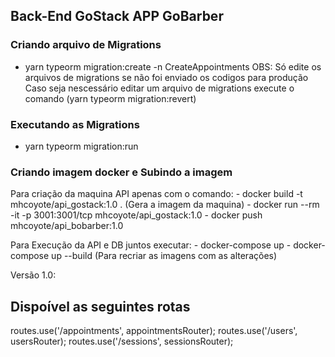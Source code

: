 ## Back-End GoStack APP GoBarber

### Criando arquivo de Migrations
- yarn typeorm migration:create -n CreateAppointments
OBS: Só edite os arquivos de migrations se não foi enviado os codigos para produção
Caso seja nescessário editar um arquivo de migrations execute o comando (yarn typeorm migration:revert)

### Executando as Migrations
- yarn typeorm migration:run


### Criando imagem docker e Subindo a imagem

Para criação da maquina API apenas com o comando:
    - docker build -t mhcoyote/api_gostack:1.0 .    (Gera a imagem da maquina)
    - docker run --rm -it  -p 3001:3001/tcp mhcoyote/api_gostack:1.0
    - docker push mhcoyote/api_bobarber:1.0

Para Execução da API e DB juntos executar:
    - docker-compose up
    - docker-compose up --build (Para recriar as imagens com as alterações)

Versão 1.0:

## Dispoível as seguintes rotas
routes.use('/appointments', appointmentsRouter);
routes.use('/users', usersRouter);
routes.use('/sessions', sessionsRouter);